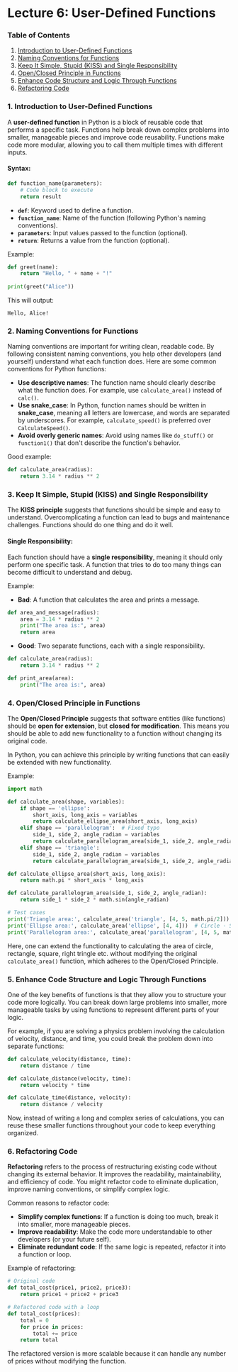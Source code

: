 # Lecture 6: User-Defined Functions

### **Table of Contents**

1. [Introduction to User-Defined Functions](#introduction-to-user-defined-functions)
2. [Naming Conventions for Functions](#naming-conventions-for-functions)
3. [Keep It Simple, Stupid (KISS) and Single Responsibility](#keep-it-simple-stupid-kiss-and-single-responsibility)
4. [Open/Closed Principle in Functions](#open-closed-principle-in-functions)
5. [Enhance Code Structure and Logic Through Functions](#enhance-code-structure-and-logic-through-functions)
6. [Refactoring Code](#refactoring-code)

### 1. **Introduction to User-Defined Functions**

A **user-defined function** in Python is a block of reusable code that performs a specific task. Functions help break down complex problems into smaller, manageable pieces and improve code reusability. Functions make code more modular, allowing you to call them multiple times with different inputs.

#### Syntax:
```python
def function_name(parameters):
    # Code block to execute
    return result
```

- **`def`**: Keyword used to define a function.
- **`function_name`**: Name of the function (following Python's naming conventions).
- **`parameters`**: Input values passed to the function (optional).
- **`return`**: Returns a value from the function (optional).

Example:
```python
def greet(name):
    return "Hello, " + name + "!"
    
print(greet("Alice"))
```

This will output:
```
Hello, Alice!
```

### 2. **Naming Conventions for Functions**

Naming conventions are important for writing clean, readable code. By following consistent naming conventions, you help other developers (and yourself) understand what each function does. Here are some common conventions for Python functions:

- **Use descriptive names**: The function name should clearly describe what the function does. For example, use `calculate_area()` instead of `calc()`.
- **Use snake_case**: In Python, function names should be written in **snake_case**, meaning all letters are lowercase, and words are separated by underscores. For example, `calculate_speed()` is preferred over `CalculateSpeed()`.
- **Avoid overly generic names**: Avoid using names like `do_stuff()` or `function1()` that don't describe the function's behavior.

Good example:
```python
def calculate_area(radius):
    return 3.14 * radius ** 2
```

### 3. **Keep It Simple, Stupid (KISS) and Single Responsibility**

The **KISS principle** suggests that functions should be simple and easy to understand. Overcomplicating a function can lead to bugs and maintenance challenges. Functions should do one thing and do it well.

#### **Single Responsibility**:
Each function should have a **single responsibility**, meaning it should only perform one specific task. A function that tries to do too many things can become difficult to understand and debug.

Example:
- **Bad**: A function that calculates the area and prints a message.
```python
def area_and_message(radius):
    area = 3.14 * radius ** 2
    print("The area is:", area)
    return area
```

- **Good**: Two separate functions, each with a single responsibility.
```python
def calculate_area(radius):
    return 3.14 * radius ** 2

def print_area(area):
    print("The area is:", area)
```

### 4. **Open/Closed Principle in Functions**

The **Open/Closed Principle** suggests that software entities (like functions) should be **open for extension**, but **closed for modification**. This means you should be able to add new functionality to a function without changing its original code.

In Python, you can achieve this principle by writing functions that can easily be extended with new functionality.

Example:
```python
import math

def calculate_area(shape, variables):
    if shape == 'ellipse':
        short_axis, long_axis = variables
        return calculate_ellipse_area(short_axis, long_axis)
    elif shape == 'parallelogram':  # Fixed typo
        side_1, side_2, angle_radian = variables
        return calculate_parallelogram_area(side_1, side_2, angle_radian)
    elif shape == 'triangle':
        side_1, side_2, angle_radian = variables
        return calculate_parallelogram_area(side_1, side_2, angle_radian) / 2  # Half of a parallelogram

def calculate_ellipse_area(short_axis, long_axis):
    return math.pi * short_axis * long_axis

def calculate_parallelogram_area(side_1, side_2, angle_radian):
    return side_1 * side_2 * math.sin(angle_radian)

# Test cases
print('Triangle area:', calculate_area('triangle', [4, 5, math.pi/2]))  # Right triangle - Should print 10.0
print('Ellipse area:', calculate_area('ellipse', [4, 4]))  # Circle - Should print ~50.27
print('Parallelogram area:', calculate_area('parallelogram', [4, 5, math.pi/2]))  # Rectangle - Should print 20.0

```

Here, one can extend the functionality to calculating the area of circle, rectangle, square, right tringle etc. without modifying the original `calculate_area()` function, which adheres to the Open/Closed Principle.

### 5. **Enhance Code Structure and Logic Through Functions**

One of the key benefits of functions is that they allow you to structure your code more logically. You can break down large problems into smaller, more manageable tasks by using functions to represent different parts of your logic.

For example, if you are solving a physics problem involving the calculation of velocity, distance, and time, you could break the problem down into separate functions:
```python
def calculate_velocity(distance, time):
    return distance / time

def calculate_distance(velocity, time):
    return velocity * time

def calculate_time(distance, velocity):
    return distance / velocity
```

Now, instead of writing a long and complex series of calculations, you can reuse these smaller functions throughout your code to keep everything organized.

### 6. **Refactoring Code**

**Refactoring** refers to the process of restructuring existing code without changing its external behavior. It improves the readability, maintainability, and efficiency of code. You might refactor code to eliminate duplication, improve naming conventions, or simplify complex logic.

Common reasons to refactor code:
- **Simplify complex functions**: If a function is doing too much, break it into smaller, more manageable pieces.
- **Improve readability**: Make the code more understandable to other developers (or your future self).
- **Eliminate redundant code**: If the same logic is repeated, refactor it into a function or loop.

Example of refactoring:
```python
# Original code
def total_cost(price1, price2, price3):
    return price1 + price2 + price3

# Refactored code with a loop
def total_cost(prices):
    total = 0
    for price in prices:
        total += price
    return total
```

The refactored version is more scalable because it can handle any number of prices without modifying the function.
